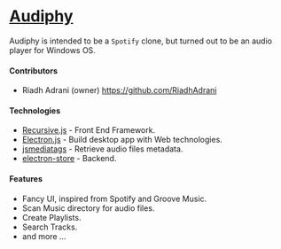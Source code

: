 # [Audiphy](https://riadhadrani.github.io/audiphy/)

Audiphy is intended to be a `Spotify` clone, but turned out to be an audio player for Windows OS.

#### Contributors

-   Riadh Adrani (owner) <https://github.com/RiadhAdrani>

#### Technologies

-   [Recursive.js](https://github.com/RiadhAdrani/recursive) - Front End Framework.
-   [Electron.js](https://github.com/electron/electron) - Build desktop app with Web technologies.
-   [jsmediatags](https://github.com/aadsm/jsmediatags) - Retrieve audio files metadata.
-   [electron-store](https://github.com/sindresorhus/electron-store) - Backend.

#### Features

-   Fancy UI, inspired from Spotify and Groove Music.
-   Scan Music directory for audio files.
-   Create Playlists.
-   Search Tracks.
-   and more ...
